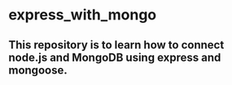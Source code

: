 # express_with_mongo

## This repository is to learn how to connect node.js and MongoDB using express and mongoose.
